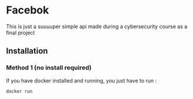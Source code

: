 # Facebok

This is just a suuuuper simple api made during a cybersecurity course as a final project

## Installation

### Method 1 (no install required)

If you have docker installed and running, you just have to run :

```
docker run
```